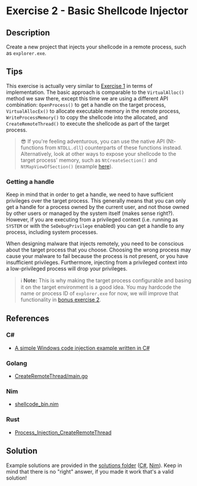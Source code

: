 # Exercise 2 - Basic Shellcode Injector

## Description

Create a new project that injects your shellcode in a remote process, such as `explorer.exe`.

## Tips

This exercise is actually very similar to [Exercise 1](../Exercise%201%20-%20Basic%20Shellcode%20Loader/) in terms of implementation. The basic approach is comparable to the `VirtualAlloc()` method we saw there, except this time we are using a different API combination: `OpenProcess()` to get a handle on the target process, `VirtualAllocEx()` to allocate executable memory in the remote process, `WriteProcessMemory()` to copy the shellcode into the allocated, and `CreateRemoteThread()` to execute the shellcode as part of the target process.

> 😎 If you're feeling adventurous, you can use the native API (Nt-functions from `NTDLL.dll`) counterparts of these functions instead. Alternatively, look at other ways to expose your shellcode to the target process' memory, such as `NtCreateSection()` and `NtMapViewOfSection()` (example [here](https://www.ired.team/offensive-security/code-injection-process-injection/ntcreatesection-+-ntmapviewofsection-code-injection)).

### Getting a handle

Keep in mind that in order to get a handle, we need to have sufficient privileges over the target process. This generally means that you can only get a handle for a process owned by the current user, and not those owned by other users or managed by the system itself (makes sense right?). However, if you are executing from a privileged context (i.e. running as `SYSTEM` or with the `SeDebugPrivilege` enabled) you can get a handle to any process, including system processes. 

When designing malware that injects remotely, you need to be conscious about the target process that you choose. Choosing the wrong process may cause your malware to fail because the process is not present, or you have insufficient privileges. Furthermore, injecting from a privileged context into a low-privileged process will drop your privileges.

> ℹ **Note:** This is why making the target process configurable and basing it on the target environment is a good idea. You may hardcode the name or process ID of `explorer.exe` for now, we will improve that functionality in [bonus exercise 2](../BONUS%20Exercise%202%20-%20Basic%20Injector%20With%20Dynamic%20Target/).

## References

### C#

- [A simple Windows code injection example written in C#](https://andreafortuna.org/2019/03/06/a-simple-windows-code-injection-example-written-in-c/)

### Golang

- [CreateRemoteThread/main.go](https://github.com/Ne0nd0g/go-shellcode/blob/master/cmd/CreateRemoteThread/main.go)

### Nim

- [shellcode_bin.nim](https://github.com/byt3bl33d3r/OffensiveNim/blob/master/src/shellcode_bin.nim)

### Rust

- [Process_Injection_CreateRemoteThread](https://github.com/trickster0/OffensiveRust/blob/master/Process_Injection_CreateRemoteThread/src/main.rs)

## Solution

Example solutions are provided in the [solutions folder](solutions/) ([C#](solutions/csharp/), [Nim](solutions/nim/)). Keep in mind that there is no "right" answer, if you made it work that's a valid solution! 